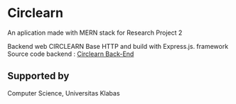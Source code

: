 # Circlearn

An aplication made with MERN stack for Research Project 2

Backend web CIRCLEARN Base HTTP and build with Express.js. framework Source code backend : [Circlearn Back-End](https://github.com/im-grifff/Circlearn-back-end)

## Supported by

Computer Science, Universitas Klabas
